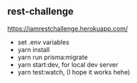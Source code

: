 ## rest-challenge

https://iamrestchallenge.herokuapp.com/

- set .env variables
- yarn install
- yarn run prisma:migrate
- yarn start:dev, for local dev server
- yarn test:watch, (I hope it works hehe)
